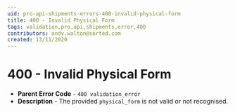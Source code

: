 ```yaml
---
uid: pro-api-shipments-errors-400-invalid-physical-form
title: 400 - Invalid Physical Form
tags: validation,pro,api,shipments,error,400
contributors: andy.walton@sorted.com
created: 13/11/2020
---
```

# 400 - Invalid Physical Form

* **Parent Error Code** - `400 validation_error`
* **Description** - The provided `physical_form` is not valid or not recognised.